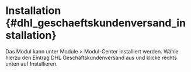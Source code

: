 # Installation {#dhl_geschaeftskundenversand_installation}

Das Modul kann unter Module \> Modul-Center installiert werden. Wähle hierzu den Eintrag DHL Geschäftskundenversand aus und klicke rechts unten auf Installieren.



